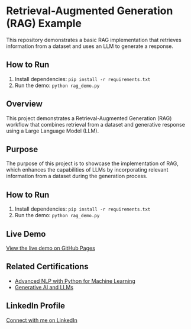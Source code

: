 # Retrieval-Augmented Generation (RAG) Example

This repository demonstrates a basic RAG implementation that retrieves information from a dataset and uses an LLM to generate a response.

## How to Run
1. Install dependencies: `pip install -r requirements.txt`
2. Run the demo: `python rag_demo.py`

## Overview
This project demonstrates a Retrieval-Augmented Generation (RAG) workflow that combines retrieval from a dataset and generative response using a Large Language Model (LLM).

## Purpose
The purpose of this project is to showcase the implementation of RAG, which enhances the capabilities of LLMs by incorporating relevant information from a dataset during the generation process.

## How to Run
1. Install dependencies: `pip install -r requirements.txt`
2. Run the demo: `python rag_demo.py`

## Live Demo
[View the live demo on GitHub Pages](#)

## Related Certifications
- [Advanced NLP with Python for Machine Learning](#)
- [Generative AI and LLMs](#)

## LinkedIn Profile
[Connect with me on LinkedIn](#)
